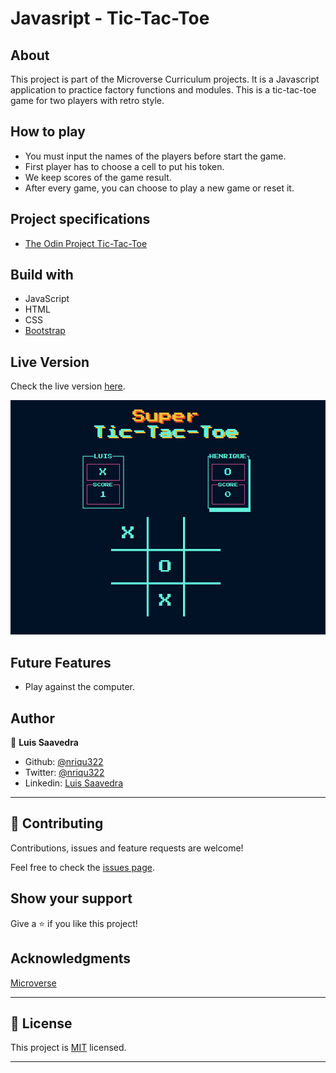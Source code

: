 # Javasript - Tic-Tac-Toe
  
## About
This project is part of the Microverse Curriculum projects. It is a Javascript application to practice factory functions and modules. 
This is a tic-tac-toe game for two players with retro style.

## How to play
* You must input the names of the players before start the game.
* First player has to choose a cell to put his token.
* We keep scores of the game result.
* After every game, you can choose to play a new game or reset it.

## Project specifications
* [The Odin Project Tic-Tac-Toe](https://www.theodinproject.com/courses/javascript/lessons/tic-tac-toe-javascript)

## Build with
* JavaScript
* HTML
* CSS
* [Bootstrap](https://getbootstrap.com/)

## Live Version
Check the live version [here](https://rawcdn.githack.com/HeflerDev/JavasCript-Tic-Tac-Toe/4f87347bdaa5dcc935aff855295efc24b2be8492/index.html).

![screenshot](src/resources/screenshot.png)

## Future Features
* Play against the computer.

## Author

👤 **Luis Saavedra**
- Github: [@nriqu322](https://github.com/nriqu322)
- Twitter: [@nriqu322](https://twitter.com/nriqu322)
- Linkedin: [Luis Saavedra](https://linkedin.com/in/luis-saavedra-sanchez/)

---

## 🤝 Contributing

Contributions, issues and feature requests are welcome!

Feel free to check the [issues page](issues/).

## Show your support

Give a ⭐️ if you like this project!

## Acknowledgments

[Microverse](https://microverse.org)

---

## 📝 License

This project is [MIT](/LICENSE) licensed.

---